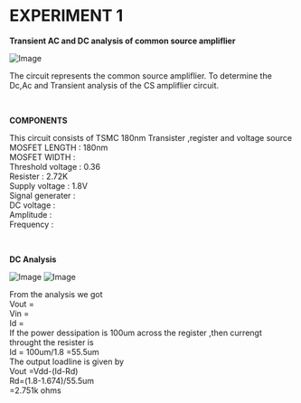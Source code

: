 # EXPERIMENT 1
**Transient AC and DC analysis of common source ampliflier**

![Image](https://github.com/user-attachments/assets/259790f8-36fe-4578-bf2a-7c00f236bd80)
<p> The circuit represents the common source ampliflier. To determine the Dc,Ac and Transient analysis of the CS ampliflier circuit.</p> <br>

**COMPONENTS**
<p>
  This circuit consists of TSMC 180nm Transister ,register and voltage source <br> 
  MOSFET LENGTH : 180nm <br>
  MOSFET WIDTH :        <br>
  Threshold voltage : 0.36 <br>
  Resister : 2.72K <br>
  Supply voltage : 1.8V <br>
  Signal generater :    <br>
  DC voltage :     <br>
  Amplitude :      <br>
  Frequency :      <br>  
</p> <br>

**DC Analysis**

![Image](https://github.com/user-attachments/assets/c8701d8c-b1ca-492e-8900-68344b5a2a61)
![Image](https://github.com/user-attachments/assets/043ac623-a42c-4bf2-80a9-9e11be691923)

<p>
From the analysis we got<br> 
Vout =    <br>
Vin =     <br>
Id =      <br>
 If the power dessipation is 100um  across the register ,then 
 currengt  throught the resister is<br>
 Id = 100um/1.8 =55.5um<br>
 The output loadline is given by <br>
 Vout =Vdd-(Id-Rd)<br>
 Rd=(1.8-1.674)/55.5um<br>
   =2.751k ohms<br>
</p> <br>



